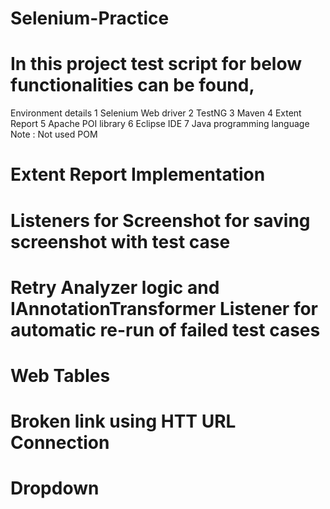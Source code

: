 # Selenium-Practice

# In this project test script for below functionalities can be found,

Environment details
1 Selenium Web driver
2 TestNG
3 Maven
4 Extent Report
5 Apache POI library
6 Eclipse IDE
7 Java programming language
Note : Not used POM 


# Extent Report Implementation
# Listeners for Screenshot for saving screenshot with test case 
# Retry Analyzer logic and IAnnotationTransformer Listener for automatic re-run of failed test cases 
# Web Tables
# Broken link using HTT URL Connection
# Dropdown 
